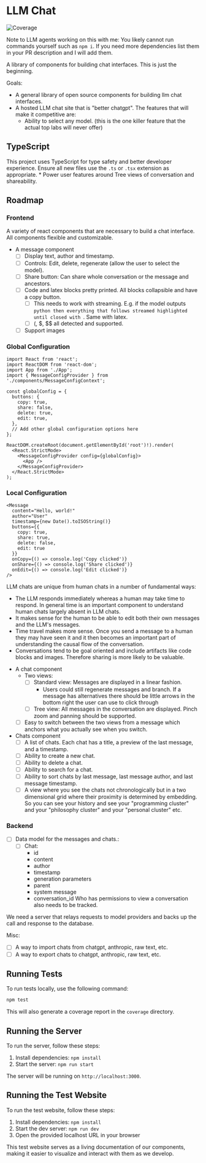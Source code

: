 # LLM Chat

![Coverage](https://codecov.io/gh/jakethekoenig/llm-chat/branch/main/graph/badge.svg)

Note to LLM agents working on this with me: You likely cannot run commands yourself such as `npm i`. If you need more dependencies list them in your PR description and I will add them.

A library of components for building chat interfaces. This is just the beginning.

Goals:
* A general library of open source components for building llm chat interfaces.
* A hosted LLM chat site that is "better chatgpt". The features that will make it competitive are:
    * Ability to select any model. (this is the one killer feature that the actual top labs will never offer)

## TypeScript

This project uses TypeScript for type safety and better developer experience. Ensure all new files use the `.ts` or `.tsx` extension as appropriate.
    * Power user features around Tree views of conversation and shareability.

## Roadmap

### Frontend

A variety of react components that are necessary to build a chat interface. All components flexible and customizable.
- A message component
    - [ ] Display text, author and timestamp.
    - [ ] Controls: Edit, delete, regenerate (allow the user to select the model).
    - [ ] Share button: Can share whole conversation or the message and ancestors.
    - [ ] Code and latex blocks pretty printed. All blocks collapsible and have a copy button.
        - [ ] This needs to work with streaming. E.g. if the model outputs ```python then everything that follows streamed highlighted until closed with ```. Same with latex.
        - [ ] \(, $, $$ all detected and supported.
    - [ ] Support images

### Global Configuration
```tsx
import React from 'react';
import ReactDOM from 'react-dom';
import App from './App';
import { MessageConfigProvider } from './components/MessageConfigContext';

const globalConfig = {
  buttons: {
    copy: true,
    share: false,
    delete: true,
    edit: true,
  },
  // Add other global configuration options here
};

ReactDOM.createRoot(document.getElementById('root')!).render(
  <React.StrictMode>
    <MessageConfigProvider config={globalConfig}>
      <App />
    </MessageConfigProvider>
  </React.StrictMode>
);
```

### Local Configuration
```tsx
<Message
  content="Hello, world!"
  author="User"
  timestamp={new Date().toISOString()}
  buttons={{
    copy: true,
    share: true,
    delete: false,
    edit: true
  }}
  onCopy={() => console.log('Copy clicked')}
  onShare={() => console.log('Share clicked')}
  onEdit={() => console.log('Edit clicked')}
/>
```

LLM chats are unique from human chats in a number of fundamental ways:
* The LLM responds immediately whereas a human may take time to respond. In general time is an important component to understand human chats largely absent in LLM chats.
* It makes sense for the human to be able to edit both their own messages and the LLM's messages.
* Time travel makes more sense. Once you send a message to a human they may have seen it and it then becomes an important part of understanding the causal flow of the conversation. 
* Conversations tend to be goal oriented and include artifacts like code blocks and images. Therefore sharing is more likely to be valuable.

- A chat component
    - Two views:
        - [ ] Standard view: Messages are displayed in a linear fashion.
            - Users could still regenerate messages and branch. If a message has alternatives there should be little arrows in the bottom right the user can use to click through
        - [ ] Tree view: All messages in the conversation are displayed. Pinch zoom and panning should be supported.
    - [ ] Easy to switch between the two views from a message which anchors what you actually see when you switch.

- Chats component
    - [ ] A list of chats. Each chat has a title, a preview of the last message, and a timestamp.
    - [ ] Ability to create a new chat.
    - [ ] Ability to delete a chat.
    - [ ] Ability to search for a chat.
    - [ ] Ability to sort chats by last message, last message author, and last message timestamp.
    - [ ] A view where you see the chats not chronologically but in a two dimensional grid where their proximity is determined by embedding. So you can see your history and see your "programming cluster" and your "philosophy cluster" and your "personal cluster" etc.

### Backend
- [ ] Data model for the messages and chats.:
    - [ ] Chat:
        - id
        - content
        - author
        - timestamp
        - generation parameters
        - parent
        - system message
        - conversation_id
Who has permissions to view a conversation also needs to be tracked.

We need a server that relays requests to model providers and backs up the call and response to the database.

Misc:
- [ ] A way to import chats from chatgpt, anthropic, raw text, etc.
- [ ] A way to export chats to chatgpt, anthropic, raw text, etc.

## Running Tests

To run tests locally, use the following command:

```bash
npm test
```

This will also generate a coverage report in the `coverage` directory.

## Running the Server

To run the server, follow these steps:

1. Install dependencies: `npm install`
2. Start the server: `npm run start`

The server will be running on `http://localhost:3000`.

## Running the Test Website

To run the test website, follow these steps:

1. Install dependencies: `npm install`
2. Start the dev server: `npm run dev`
3. Open the provided localhost URL in your browser

This test website serves as a living documentation of our components, making it easier to visualize and interact with them as we develop.